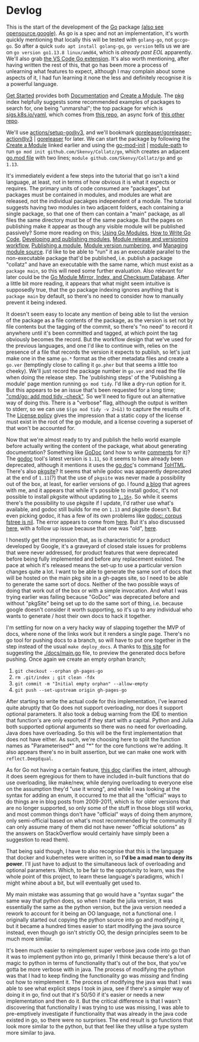 # Devlog
This is the start of the development of the [Go](https://go.dev/) package [(also see opensource.google)](https://cs.opensource.google/go/go). As go is a spec and not an implementation, it's worth quickly mentioning that locally this will be tested with `golang-go`, not `gccgo-go`. So after a quick `sudo apt install golang-go`, `go version` tells us we are on `go version go1.13.8 linux/amd64`, which is _already past EOL_ apparently. We'll also grab [the VS Code Go extension](https://marketplace.visualstudio.com/items?itemName=golang.Go). It's also worth mentioning, after having written the rest of this, that go has been more a process of unlearning what features to expect, although I may complain about some aspects of it, I had fun learning it none the less and definitely recognise it is a powerful language.

[Get Started](https://go.dev/learn/) provides both [Documentation](https://go.dev/doc/) and [Create a Module](https://go.dev/doc/tutorial/create-module). The [pkg](https://pkg.go.dev/) index helpfully suggests some recommended examples of packages to search for, one being "unmarshal"; the top package for which is [sigs.k8s.io/yaml](https://pkg.go.dev/sigs.k8s.io/yaml), which comes from [this repo](https://github.com/kubernetes-sigs/yaml), an async fork of [this other repo](https://github.com/ghodss/yaml).

We'll use [actions/setup-go@v3](https://github.com/marketplace/actions/setup-go-environment), and we'll bookmark [goreleaser/goreleaser-action@v3](https://github.com/marketplace/actions/goreleaser-action) | [goreleaser](https://goreleaser.com/) for later. We can start the package by following the [Create a Module](https://go.dev/doc/tutorial/create-module) linked earlier and using the [go-mod-init](https://go.dev/ref/mod#go-mod-init) | [module-path](https://go.dev/ref/mod#module-path) to run `go mod init github.com/Skenvy/Collatz/go`, which creates an adjacent [go.mod file](https://go.dev/doc/modules/gomod-ref) with two lines; `module github.com/Skenvy/Collatz/go` and `go 1.13`.

It's immediately evident a few steps into the tutorial that go isn't a kind language, at least, not in terms of how obvious it is what it expects or requires. The primary units of code consumed are "packages", but packages must be contained in modules, and modules are what are released, not the individual pacakges independent of a module. The tutorial suggests having two modules in two adjacent folders, each containing a single package, so that one of them can contain a "main" package, as all files the same directory must be of the same package. But the pages on publishing make it appear as though any visible module will be published passively? Some more reading on this; [Using Go Modules](https://go.dev/blog/using-go-modules), [How to Write Go Code](https://go.dev/doc/code), [Developing and publishing modules](https://go.dev/doc/modules/developing), [Module release and versioning workflow](https://go.dev/doc/modules/release-workflow), [Publishing a module](https://go.dev/doc/modules/publishing), [Module version numbering](https://go.dev/doc/modules/version-numbers), and [Managing module source](https://go.dev/doc/modules/managing-source). I'd like to be able to "run" it as an executable parallel to the non-executable package that'd be published, i.e. publish a package "collatz" and have an executable with the same name, which must exist as a `package main`, so this will need some further evaluation. Also relevant for later could be the [Go Module Mirror, Index, and Checksum Database](https://proxy.golang.org/). After a little bit more reading, it appears that what might seem intuitive is supposedly true, that the go package indexing ignores anything that is `package main` by default, so there's no need to consider how to manually prevent it being indexed.

It doesn't seem easy to locate any mention of being able to list the version of the package as a file contents of the package, as the version is set not by file contents but the tagging of the commit, so there's "no need" to record it anywhere until it's been committed and tagged, at which point the tag obviously becomes the record. But the workflow design that we've used for the previous languages, and one I'd like to continue with, relies on the presence of a file that records the version it expects to publish, so let's just make one in the same `go.*` format as the other metadata files and create a `go.ver` (temptingly close to calling it `go.pher` but that seems a little too cheeky). We'll just record the package number in `go.ver` and read the file when doing the release step. The 'publishing steps' of the 'Publishing a module' page mention running `go mod tidy`. I'd like a dry-run option for it. But this appears to be an issue that's been requested for a long time; ["cmd/go: add mod tidy -check"](https://github.com/golang/go/issues/27005). So we'll need to figure out an alternative way of doing this. There is a "verbose" flag, although the output is written to stderr, so we can use `$(go mod tidy -v 2>&1)` to capture the results of it. The [License policy](https://pkg.go.dev/license-policy) gives the impression that a static copy of the license must exist in the root of the go module, and a license covering a superset of that won't be accounted for.

Now that we're almost ready to try and publish the hello world example before actually writing the content of the package, what about generating documentation? Something like [GoDoc](https://go.dev/blog/godoc) (and how to write [comments](https://go.dev/doc/comment) for it)? The [godoc](https://pkg.go.dev/golang.org/x/tools/cmd/godoc) tool's latest version is `1.11`, so it seems to have already been deprecated, although it mentions it uses the [go doc](https://pkg.go.dev/go/doc)'s command [ToHTML](https://pkg.go.dev/go/doc#ToHTML). There's also [pkgsite](https://pkg.go.dev/golang.org/x/pkgsite/cmd/pkgsite)? It seems that while godoc was apparently deprecated at the end of `1.11`(?) that the use of `pkgsite` was never made a possibility out of the box, at least, for earlier versions of go. I found [a blog](https://mdaverde.com/posts/golang-local-docs/) that agrees with me, and it appears that while it's possible to install godoc, it's not possible to install pkgsite without updating to [`1.16+`](https://pkg.go.dev/embed?tab=versions). So while it seems there's the possibility to use pkgsite if I update, I'd rather use what's available, and godoc still builds for me on `1.13` and pkgsite doesn't. But even picking godoc, it has a few of its own problems like [godoc: corpus fstree is nil](https://bugs.launchpad.net/ubuntu/+source/golang-1.9/+bug/1743452). The error appears to come from [here](https://go.googlesource.com/tools/+/refs/heads/release-branch.go1.13/godoc/corpus.go). But it's also discussed [here](https://github.com/golang/go/issues/15049), with a follow up issue because that one was "old", [here](https://github.com/golang/go/issues/23445).

I honestly get the impression that, as is characteristic for a product developed by Google, it's a graveyard of closed stale issues for problems that were never addressed, for product features that were deprecated before being fully implemented and before any replacement existed. The pace at which it's released means the set-up to use a particular version changes quite a lot. I want to be able to generate the same sort of docs that will be hosted on the main pkg site in a gh-pages site, so I need to be able to generate the same sort of docs. Neither of the two possible ways of doing that work out of the box or with a simple invocation. And what I was trying earlier was failing because "GoDoc" was deprecated before and without "pkgSite" being set up to do the same sort of thing, i.e. because google doesn't consider it worth supporting, so it's up to any individual who wants to generate / host their own docs to hack it together.

I'm settling for now on a very hacky way of slapping together the MVP of docs, where none of the links work but it renders a single page. There's no go tool for pushing docs to a branch, so will have to put one together in the step instead of the usual `make deploy_docs`. A thanks to [this site](https://www.alexedwards.net/blog/serving-static-sites-with-go) for suggesting the [./docs/main.go](#TODO) file, to preview the generated docs before pushing. Once again we create an empty orphan branch;
1. `git checkout --orphan gh-pages-go`
1. `rm .git/index ; git clean -fdx`
1. `git commit -m "Initial empty orphan" --allow-empty`
1. `git push --set-upstream origin gh-pages-go`

After starting to write the actual code for this implementation, I've learned quite abruptly that Go does not support overloading, nor does it support optional parameters. It also took a debug warning from the IDE to mention that function's are only exported if they start with a capital. Python and Julia both supported optional arguments so there was no need for overloading. Java does have overloading. So this will be the first implementation that does not have either. As such, we're choosing here to split the function names as "Parameterised*" and "*" for the core functions we're adding. It also appears there's no in built assertion, but we can make one work with `reflect.DeepEqual`.

As for Go not having a certain feature, [this doc](https://go.dev/doc/faq#Why_doesnt_Go_have_feature_X) clarifies the intent, although it does seem egregious for them to have included in-built functions that do use overloading, like make/new, while denying overloading to everyone else on the assumption they'd "use it wrong", and while I was looking at the syntax for adding an enum, it occurred to me that all the "official" ways to do things are in blog posts from 2009-2011, which is for older versions that are no longer supported, so only some of the stuff in those blogs still works, and most common things don't have "official" ways of doing them anymore, only semi-official based on what's most recommended by the community (I can only assume many of them did not have newer "official solutions" as the answers on StackOverflow would certainly have simply been a suggestion to read them).

That being said though, I have to also recognise that this is the language that docker and kubernetes were written in, so **I'd be a mad man to deny its power**. I'll just have to adjust to the simultaneous lack of overloading and optional parameters. Which, to be fair to the oppotunity to learn, was the whole point of this project, to learn these language's paradigms, which I might whine about a bit, but will eventually get used to.

My main mistake was assuming that go would have a "syntax sugar" the same way that python does, so when I made the julia version, it was essentially the same as the python version, but the java version needed a rework to account for it being an OO language, not a functional one. I originally started out copying the python source into go and modifying it, but it became a hundred times easier to start modifying the java source instead, even though go isn't strictly OO, the design principles seem to be much more similar.

It's been much easier to reimplement super verbose java code into go than it was to implement python into go, primarily I think because there's a lot of magic to python in terms of functionality that's out of the box, that you've gotta be more verbose with in java. The process of modifying the python was that I had to keep finding the functionality go was _missing_ and finding out how to reimplement it. The process of modifying the java was that I was able to see what explicit steps I took in java, see if there's a simpler way of doing it in go, find out that it's 50/50 if it's easier or needs a new implementation and then do it. But the critical difference is that I wasn't discovering that functionality I was trying to use was missing, I was able to pre-emptively investigate if functionality that was already in the java code existed in go, so there were no surprises. The end result is go functions that look more similar to the python, but that feel like they utilise a type system more similar to java.
